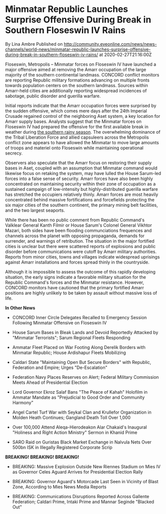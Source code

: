 # Minmatar Republic Launches Surprise Offensive During Break in Southern Floseswin IV Rains
By Lina Ambre
Published on http://community.eveonline.com/news/news-channels/world-news/minmatar-republic-launches-surprise-offensive-during-break-in-southern-floseswin-iv-rains/ at 2020-02-27T21:16:00Z

Floseswin, Metropolis – Minmatar forces on Floseswin IV have launched a major offensive aimed at removing the Amarr occupation of the large majority of the southern continental landmass. CONCORD conflict monitors are reporting Republic military formations advancing on multiple fronts towards population centers on the southern landmass. Sources within Amarr-held cities are additionally reporting widespread incidences of sabotage, public disorder and guerilla warfare.

Initial reports indicate that the Amarr occupation forces were surprised by the sudden offensive, which comes mere days after the 24th Imperial Crusade regained control of the neighboring Aset system, a key location for Amarr supply bases. Analysts suggest that the Minmatar forces on Floseswin IV had prepared the offensive for the first available break in weather during [the southern rainy season](https://community.eveonline.com/news/news-channels/world-news/flosewin-iv-occupation-and-inner-circle-peace-summit-dominate-new-year-yc122/). The overwhelming dominance of the Tribal Liberation Force and allied capsuleers across the Metropolis conflict zone appears to have allowed the Minmatar to move large amounts of troops and materiel onto Floseswin while maintaining operational secrecy.

Observers also speculate that the Amarr focus on restoring their supply bases in Aset, coupled with an assumption that Minmatar command would likewise focus on retaking the system, may have lulled the House Sarum-led forces into a false sense of security. Amarr forces have also been highly concentrated on maintaining security within their zone of occupation as a sustained campaign of low-intensity but highly-distributed guerilla warfare has stretched the occupiers relatively thinly. Amarr forces are most heavily concentrated behind massive fortifications and forcefields protecting the six major cities of the southern continent, the primary mining belt facilities, and the two largest seaports.

While there has been no public comment from Republic Command's Valklear General Kanth Filmir or House Sarum's Colonel General Vikhtor Mazari, both sides have been flooding communciations frequences and channels across the planet with opposing propaganda, demands for surrender, and warnings of retribution. The situation in the major fortified cities is unclear but there were scattered reports of explosions and public disorder before communications were cutoff by Amarr military authorities. Reports from minor cities, towns and villages indicate widespread uprisings against Amarr installations and forces spread thinly in the countryside.

Although it is impossible to assess the outcome of this rapidly developing situation, the early signs indicate a favorable military situation for the Republic Command's forces and the Minmatar resistance. However, CONCORD monitors have cautioned that the primary fortified Amarr positions are highly unlikely to be taken by assault without massive loss of life.

**In Other News**

- CONCORD Inner Circle Delegates Recalled to Emergency Session Following Minmatar Offensive on Floseswin IV

- House Sarum Bases in Bleak Lands and Devoid Reportedly Attacked by "Minmatar Terrorists"; Sarum Regional Fleets Responding

- Ammatar Fleet Placed on War Footing Along Derelik Borders with Minmatar Republic; House Ardishapur Fleets Mobilizing

- Caldari State "Maintaining Open But Secure Borders" with Republic, Federation and Empire; Urges "De-Escalation"

- Federation Navy Places Reserves on Alert; Federal Military Commission Meets Ahead of Presidential Election

- Lord Governor Ekroz Salaf Bans "The Peace of Kahah" Holofilm in Ammatar Mandate as "Prejudicial to Good Order and Community Harmony"

- Angel Cartel Turf War with Seykal Clan and Krullefor Organization in Molden Heath Continues; Gangland Death Toll Over 1,000

- Over 100,000 Attend Aleqa-Hierodeakon Alar Chakaid's Inaugural "Holiness and Right Action Ministry" Sermon in Khanid Prime

- SARO Raid on Guristas Black Market Exchange in Nalvula Nets Over 500bn ISK in Illegally Registered Corporate Scrip

**BREAKING! BREAKING! BREAKING!**

- BREAKING: Massive Explosion Outside New Riennes Stadium on Mies IV as Governor Celes Aguard Arrives for Presidential Election Rally

- BREAKING: Governor Aguard's Motorcade Last Seen in Vicinity of Blast Zone, According to Mies News Media Reports

- BREAKING: Communications Disruptions Reported Across Gallente Federation; Caldari Prime, Intaki Prime and Mannar Seginde "Blacked Out"

&nbsp;

